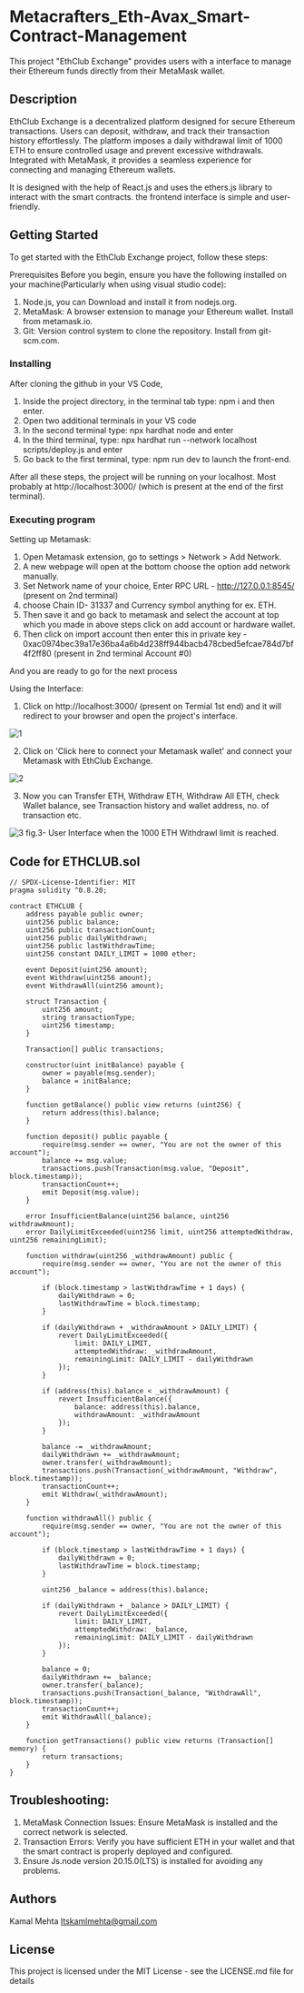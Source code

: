 # Metacrafters_Eth-Avax_Smart-Contract-Management

This project "EthClub Exchange" provides users with a interface to manage their Ethereum funds directly from their MetaMask wallet.

## Description

EthClub Exchange is a decentralized platform designed for secure Ethereum transactions. Users can deposit, withdraw, and track their transaction history effortlessly. The platform imposes a daily withdrawal limit of 1000 ETH to ensure controlled usage and prevent excessive withdrawals. Integrated with MetaMask, it provides a seamless experience for connecting and managing Ethereum wallets.

It is designed with the help of React.js and uses the ethers.js library to interact with the smart contracts. the frontend interface is simple and user-friendly.

## Getting Started

To get started with the EthClub Exchange project, follow these steps:

Prerequisites
Before you begin, ensure you have the following installed on your machine(Particularly when using visual studio code):

1. Node.js, you can Download and install it from nodejs.org.
2. MetaMask: A browser extension to manage your Ethereum wallet. Install from metamask.io.
3. Git: Version control system to clone the repository. Install from git-scm.com.

### Installing

After cloning the github in your VS Code,

1. Inside the project directory, in the terminal tab type: npm i and then enter.
2. Open two additional terminals in your VS code
3. In the second terminal type: npx hardhat node and enter
4. In the third terminal, type: npx hardhat run --network localhost scripts/deploy.js and enter
5. Go back to the first terminal, type: npm run dev to launch the front-end.

After all these steps, the project will be running on your localhost. Most probably at http://localhost:3000/ (which is present at the end of the first terminal). 

### Executing program

Setting up Metamask:
1. Open Metamask extension, go to settings > Network > Add Network.
2. A new webpage will open at the bottom choose the option add network manually.
3. Set Network name of your choice, Enter RPC URL - http://127.0.0.1:8545/ (present on 2nd terminal) 
4. choose Chain ID- 31337 and Currency symbol anything for ex. ETH.
5. Then save it and go back to metamask and select the account at top which you made in above steps click on add account or hardware wallet.
6. Then click on import account then enter this in private key - 0xac0974bec39a17e36ba4a6b4d238ff944bacb478cbed5efcae784d7bf4f2ff80 (present in 2nd terminal Account #0)

And you are ready to go for the next process

Using the Interface:

1. Click on http://localhost:3000/ (present on Termial 1st end) and it will redirect to your browser and open the project's interface.

![1](https://github.com/user-attachments/assets/8fb21a94-1888-44af-8b22-32b8c1fdc6fe)


2. Click on 'Click here to connect your Metamask wallet' and connect your Metamask with EthClub Exchange.

![2](https://github.com/user-attachments/assets/c3aee21b-d10b-4c03-b4a7-a9c9576bf359)


3. Now you can Transfer ETH, Withdraw ETH, Withdraw All ETH, check Wallet balance, see Transaction history and wallet address, no. of transaction etc.

![3](https://github.com/user-attachments/assets/fa875997-5cc2-4a6d-84de-e8fe2fcc14c3)
                                  fig.3- User Interface when the 1000 ETH Withdrawl limit is reached.

## Code for ETHCLUB.sol

```
// SPDX-License-Identifier: MIT
pragma solidity ^0.8.20;

contract ETHCLUB {
    address payable public owner;
    uint256 public balance;
    uint256 public transactionCount;
    uint256 public dailyWithdrawn;
    uint256 public lastWithdrawTime;
    uint256 constant DAILY_LIMIT = 1000 ether;

    event Deposit(uint256 amount);
    event Withdraw(uint256 amount);
    event WithdrawAll(uint256 amount);

    struct Transaction {
        uint256 amount;
        string transactionType;
        uint256 timestamp;
    }

    Transaction[] public transactions;

    constructor(uint initBalance) payable {
        owner = payable(msg.sender);
        balance = initBalance;
    }

    function getBalance() public view returns (uint256) {
        return address(this).balance;
    }

    function deposit() public payable {
        require(msg.sender == owner, "You are not the owner of this account");
        balance += msg.value;
        transactions.push(Transaction(msg.value, "Deposit", block.timestamp));
        transactionCount++;
        emit Deposit(msg.value);
    }

    error InsufficientBalance(uint256 balance, uint256 withdrawAmount);
    error DailyLimitExceeded(uint256 limit, uint256 attemptedWithdraw, uint256 remainingLimit);

    function withdraw(uint256 _withdrawAmount) public {
        require(msg.sender == owner, "You are not the owner of this account");

        if (block.timestamp > lastWithdrawTime + 1 days) {
            dailyWithdrawn = 0;
            lastWithdrawTime = block.timestamp;
        }

        if (dailyWithdrawn + _withdrawAmount > DAILY_LIMIT) {
            revert DailyLimitExceeded({
                limit: DAILY_LIMIT,
                attemptedWithdraw: _withdrawAmount,
                remainingLimit: DAILY_LIMIT - dailyWithdrawn
            });
        }

        if (address(this).balance < _withdrawAmount) {
            revert InsufficientBalance({
                balance: address(this).balance,
                withdrawAmount: _withdrawAmount
            });
        }

        balance -= _withdrawAmount;
        dailyWithdrawn += _withdrawAmount;
        owner.transfer(_withdrawAmount);
        transactions.push(Transaction(_withdrawAmount, "Withdraw", block.timestamp));
        transactionCount++;
        emit Withdraw(_withdrawAmount);
    }

    function withdrawAll() public {
        require(msg.sender == owner, "You are not the owner of this account");

        if (block.timestamp > lastWithdrawTime + 1 days) {
            dailyWithdrawn = 0;
            lastWithdrawTime = block.timestamp;
        }

        uint256 _balance = address(this).balance;

        if (dailyWithdrawn + _balance > DAILY_LIMIT) {
            revert DailyLimitExceeded({
                limit: DAILY_LIMIT,
                attemptedWithdraw: _balance,
                remainingLimit: DAILY_LIMIT - dailyWithdrawn
            });
        }

        balance = 0;
        dailyWithdrawn += _balance;
        owner.transfer(_balance);
        transactions.push(Transaction(_balance, "WithdrawAll", block.timestamp));
        transactionCount++;
        emit WithdrawAll(_balance);
    }

    function getTransactions() public view returns (Transaction[] memory) {
        return transactions;
    }
}

```



## Troubleshooting:

1. MetaMask Connection Issues: Ensure MetaMask is installed and the correct network is selected.
2. Transaction Errors: Verify you have sufficient ETH in your wallet and that the smart contract is properly deployed and configured.
3. Ensure Js.node version 20.15.0(LTS) is installed for avoiding any problems. 



## Authors
Kamal Mehta
Itskamlmehta@gmail.com

## License
This project is licensed under the MIT License - see the LICENSE.md file for details

